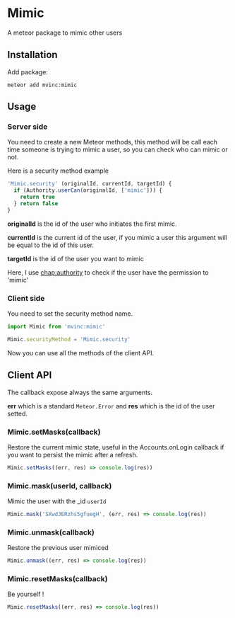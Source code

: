 # Mimic

A meteor package to mimic other users

## Installation

Add package:
```
meteor add mvinc:mimic
```

## Usage

### Server side

You need to create a new Meteor methods, this method will be call each time someone is trying to mimic a user, so you can check who can mimic or not.

Here is a security method example
```javascript
'Mimic.security' (originalId, currentId, targetId) {
  if (Authority.userCan(originalId, ['mimic'])) {
    return true
  } return false
}
```

**originalId** is the id of the user who initiates the first mimic.

**currentId** is the current id of the user, if you mimic a user this argument will be equal to the id of this user.

**targetId** is the id of the user you want to mimic

Here, I use [chap:authority](https://github.com/marcchapeau/meteor-authority) to check if the user have the permission to 'mimic'

### Client side

You need to set the security method name.

```javascript
import Mimic from 'mvinc:mimic'

Mimic.securityMethod = 'Mimic.security'

```

Now you can use all the methods of the client API.

## Client API

The callback expose always the same arguments.

**err** which is a standard `Meteor.Error` and **res** which is the id of the user setted.

### Mimic.setMasks(callback)

Restore the current mimic state, useful in the Accounts.onLogin callback if you want to persist the mimic after a refresh.

```javascript
Mimic.setMasks((err, res) => console.log(res))
```

### Mimic.mask(userId, callback)

Mimic the user with the _id `userId`

```javascript
Mimic.mask('SXwdJERzhs5gfuegH', (err, res) => console.log(res))
```

### Mimic.unmask(callback)

Restore the previous user mimiced

```javascript
Mimic.unmask((err, res) => console.log(res))
```

### Mimic.resetMasks(callback)

Be yourself !

```javascript
Mimic.resetMasks((err, res) => console.log(res))
```
